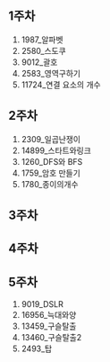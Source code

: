 ## 1주차
1. 1987_알파벳
2. 2580_스도쿠
3. 9012_괄호
4. 2583_영역구하기
5. 11724_연결 요소의 개수

## 2주차
1. 2309_일곱난쟁이
2. 14899_스타트와링크
3. 1260_DFS와 BFS
4. 1759_암호 만들기
5. 1780_종이의개수

## 3주차

## 4주차

## 5주차
1. 9019_DSLR
2. 16956_늑대와양
3. 13459_구슬탈출
4. 13460_구슬탈출2
5. 2493_탑